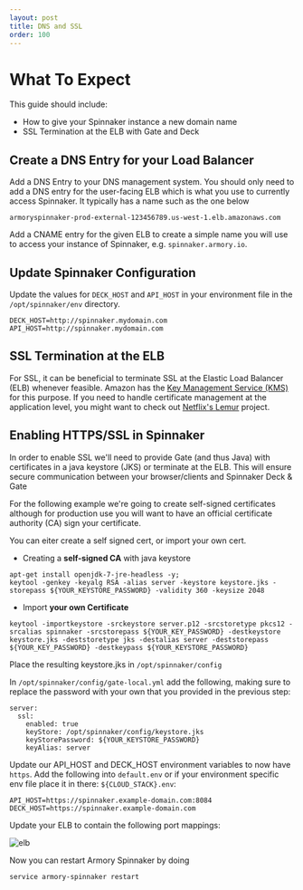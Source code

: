 ```yaml
---
layout: post
title: DNS and SSL
order: 100
---
```


# What To Expect
This guide should include:
- How to give your Spinnaker instance a new domain name
- SSL Termination at the ELB with Gate and Deck

## Create a DNS Entry for your Load Balancer

Add a DNS Entry to your DNS management system.  You should only need to add a DNS entry for the user-facing ELB which is what you use to currently access Spinnaker.   It typically has a name such as the one below

```
armoryspinnaker-prod-external-123456789.us-west-1.elb.amazonaws.com
```

Add a CNAME entry for the given ELB to create a simple name you will use to access your instance of Spinnaker, e.g. `spinnaker.armory.io`.

## Update Spinnaker Configuration

Update the values for `DECK_HOST` and `API_HOST` in your environment file in the `/opt/spinnaker/env` directory.

```
DECK_HOST=http://spinnaker.mydomain.com
API_HOST=http://spinnaker.mydomain.com
```


## SSL Termination at the ELB

For SSL, it can be beneficial to terminate SSL at the Elastic Load Balancer (ELB) whenever feasible. Amazon has the [Key Management Service (KMS)](https://aws.amazon.com/kms/) for this purpose. If you need to handle certificate management at the application level, you might want to check out [Netflix's Lemur](http://techblog.netflix.com/2015/09/introducing-lemur.html) project.


## Enabling HTTPS/SSL in Spinnaker

In order to enable SSL we'll need to provide Gate (and thus Java) with certificates in a java keystore (JKS) or terminate at the ELB.  This will ensure secure communication between your browser/clients and Spinnaker Deck & Gate

For the following example we're going to create self-signed certificates although for production use you will want to have an official certificate authority (CA) sign your certificate.

You can eiter create a self signed cert, or import your own cert.

- Creating a **self-signed CA** with java keystore
```
apt-get install openjdk-7-jre-headless -y;
keytool -genkey -keyalg RSA -alias server -keystore keystore.jks -storepass ${YOUR_KEYSTORE_PASSWORD} -validity 360 -keysize 2048
```

 - Import **your own Certificate**
```
keytool -importkeystore -srckeystore server.p12 -srcstoretype pkcs12 -srcalias spinnaker -srcstorepass ${YOUR_KEY_PASSWORD} -destkeystore keystore.jks -deststoretype jks -destalias server -deststorepass ${YOUR_KEY_PASSWORD} -destkeypass ${YOUR_KEYSTORE_PASSWORD}
```

Place the resulting keystore.jks in `/opt/spinnaker/config`

In `/opt/spinnaker/config/gate-local.yml` add the following, making sure to replace the password with your own that you provided in the previous step:

```
server:
  ssl:
    enabled: true
    keyStore: /opt/spinnaker/config/keystore.jks
    keyStorePassword: ${YOUR_KEYSTORE_PASSWORD}
    keyAlias: server
```

Update our API_HOST and DECK_HOST environment variables to now have `https`. Add the following into `default.env` or if your environment specific env file place it in there: `${CLOUD_STACK}.env`:

```
API_HOST=https://spinnaker.example-domain.com:8084
DECK_HOST=https://spinnaker.example-domain.com
```

Update your ELB to contain the following port mappings:

![elb](https://cl.ly/032I1N1z1S0z/Image%202017-12-18%20at%2010.36.37%20AM.png)


Now you can restart Armory Spinnaker by doing
```
service armory-spinnaker restart
```
